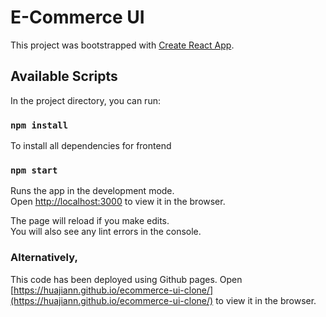 # E-Commerce UI

This project was bootstrapped with [Create React App](https://github.com/facebook/create-react-app).

## Available Scripts

In the project directory, you can run:

### `npm install`

To install all dependencies for frontend

### `npm start`

Runs the app in the development mode.\
Open [http://localhost:3000](http://localhost:3000) to view it in the browser.

The page will reload if you make edits.\
You will also see any lint errors in the console.

### Alternatively,

This code has been deployed using Github pages.
Open [https://huajiann.github.io/ecommerce-ui-clone/](https://huajiann.github.io/ecommerce-ui-clone/) to view it in the browser.
